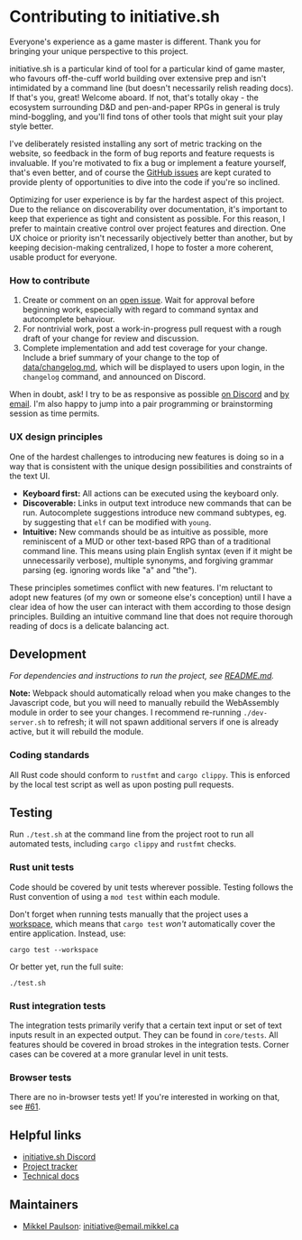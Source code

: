 # Contributing to initiative.sh

Everyone's experience as a game master is different. Thank you for bringing your
unique perspective to this project.

initiative.sh is a particular kind of tool for a particular kind of game master,
who favours off-the-cuff world building over extensive prep and isn't
intimidated by a command line (but doesn't necessarily relish reading docs). If
that's you, great! Welcome aboard. If not, that's totally okay - the ecosystem
surrounding D&D and pen-and-paper RPGs in general is truly mind-boggling, and
you'll find tons of other tools that might suit your play style better.

I've deliberately resisted installing any sort of metric tracking on the
website, so feedback in the form of bug reports and feature requests is
invaluable. If you're motivated to fix a bug or implement a feature yourself,
that's even better, and of course the [GitHub
issues](https://github.com/initiative-sh/initiative.sh/issues) are kept curated
to provide plenty of opportunities to dive into the code if you're so inclined.

Optimizing for user experience is by far the hardest aspect of this project.
Due to the reliance on discoverability over documentation, it's important to
keep that experience as tight and consistent as possible. For this reason, I
prefer to maintain creative control over project features and direction. One UX
choice or priority isn't necessarily objectively better than another, but by
keeping decision-making centralized, I hope to foster a more coherent, usable
product for everyone.

### How to contribute

1. Create or comment on an [open
   issue](https://github.com/initiative-sh/initiative.sh/issues). Wait for
   approval before beginning work, especially with regard to command syntax and
   autocomplete behaviour.
2. For nontrivial work, post a work-in-progress pull request with a rough draft
   of your change for review and discussion.
3. Complete implementation and add test coverage for your change. Include a
   brief summary of your change to the top of
   [data/changelog.md](https://github.com/initiative-sh/initiative.sh/blob/main/data/changelog.md),
   which will be displayed to users upon login, in the `changelog` command, and
   announced on Discord.

When in doubt, ask! I try to be as responsive as possible [on
Discord](https://discord.gg/ZrqJPpxXVZ) and [by
email](mailto:support@initiative.sh). I'm also happy to jump into a pair
programming or brainstorming session as time permits.

### UX design principles

One of the hardest challenges to introducing new features is doing so in a way
that is consistent with the unique design possibilities and constraints of the
text UI.

* **Keyboard first:** All actions can be executed using the keyboard only.
* **Discoverable:** Links in output text introduce new commands that can be run.
  Autocomplete suggestions introduce new command subtypes, eg. by suggesting
  that `elf` can be modified with `young`.
* **Intuitive:** New commands should be as intuitive as possible, more
  reminiscent of a MUD or other text-based RPG than of a traditional command
  line. This means using plain English syntax (even if it might be unnecessarily
  verbose), multiple synonyms, and forgiving grammar parsing (eg. ignoring words
  like "a" and "the").

These principles sometimes conflict with new features. I'm reluctant to adopt
new features (of my own or someone else's conception) until I have a clear idea
of how the user can interact with them according to those design principles.
Building an intuitive command line that does not require thorough reading of
docs is a delicate balancing act.

## Development

*For dependencies and instructions to run the project, see
[README.md](https://github.com/initiative-sh/initiative.sh#running-the-project).*

**Note:** Webpack should automatically reload when you make changes to the
Javascript code, but you will need to manually rebuild the WebAssembly module in
order to see your changes. I recommend re-running `./dev-server.sh` to refresh;
it will not spawn additional servers if one is already active, but it will
rebuild the module.

### Coding standards

All Rust code should conform to `rustfmt` and `cargo clippy`. This is enforced
by the local test script as well as upon posting pull requests.

## Testing

Run `./test.sh` at the command line from the project root to run all automated
tests, including `cargo clippy` and `rustfmt` checks.

### Rust unit tests

Code should be covered by unit tests wherever possible. Testing follows the Rust
convention of using a `mod test` within each module.

Don't forget when running tests manually that the project uses a
[workspace](https://doc.rust-lang.org/cargo/reference/workspaces.html), which
means that `cargo test` *won't* automatically cover the entire application.
Instead, use:

    cargo test --workspace

Or better yet, run the full suite:

    ./test.sh

### Rust integration tests

The integration tests primarily verify that a certain text input or set of text
inputs result in an expected output. They can be found in `core/tests`. All
features should be covered in broad strokes in the integration tests. Corner
cases can be covered at a more granular level in unit tests.

### Browser tests

There are no in-browser tests yet! If you're interested in working on that, see
[#61](https://github.com/initiative-sh/initiative.sh/issues/61).

## Helpful links

* [initiative.sh Discord](https://discord.gg/ZrqJPpxXVZ)
* [Project
  tracker](https://github.com/initiative-sh/initiative.sh/projects?query=is%3Aopen)
* [Technical docs](https://initiative.sh/doc/initiative_core/)

## Maintainers

* [Mikkel Paulson](https://mikkel.ca/): initiative@email.mikkel.ca
